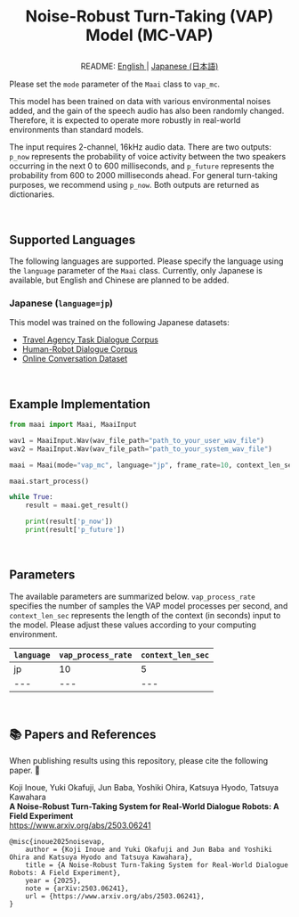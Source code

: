 <h1>
<p align="center">
Noise-Robust Turn-Taking (VAP) Model (MC-VAP)
</p>
</h1>
<p align="center">
README: <a href="vap_mc.md">English </a> | <a href="vap_mc_JP.md">Japanese (日本語) </a>
</p>

Please set the `mode` parameter of the `Maai` class to `vap_mc`.

This model has been trained on data with various environmental noises added, and the gain of the speech audio has also been randomly changed.
Therefore, it is expected to operate more robustly in real-world environments than standard models.

The input requires 2-channel, 16kHz audio data.
There are two outputs: `p_now` represents the probability of voice activity between the two speakers occurring in the next 0 to 600 milliseconds, and `p_future` represents the probability from 600 to 2000 milliseconds ahead.
For general turn-taking purposes, we recommend using `p_now`.
Both outputs are returned as dictionaries.

</br>

## Supported Languages

The following languages are supported.
Please specify the language using the `language` parameter of the `Maai` class.
Currently, only Japanese is available, but English and Chinese are planned to be added.

### Japanese (`language=jp`)

This model was trained on the following Japanese datasets:
- [Travel Agency Task Dialogue Corpus](https://aclanthology.org/2022.lrec-1.619/)
- [Human-Robot Dialogue Corpus](https://aclanthology.org/2025.naacl-long.367/)
- [Online Conversation Dataset](https://www.arxiv.org/abs/2506.21191)

</br>

## Example Implementation

```python
from maai import Maai, MaaiInput

wav1 = MaaiInput.Wav(wav_file_path="path_to_your_user_wav_file")
wav2 = MaaiInput.Wav(wav_file_path="path_to_your_system_wav_file")

maai = Maai(mode="vap_mc", language="jp", frame_rate=10, context_len_sec=5, audio_ch1=wav1, audio_ch2=wav2, device="cpu")

maai.start_process()

while True:
    result = maai.get_result()

    print(result['p_now'])
    print(result['p_future'])
```

</br>

## Parameters

The available parameters are summarized below.
`vap_process_rate` specifies the number of samples the VAP model processes per second, and `context_len_sec` represents the length of the context (in seconds) input to the model.
Please adjust these values according to your computing environment.

| `language` | `vap_process_rate` | `context_len_sec` |
| --- | --- | --- |
| jp | 10 | 5 |
| --- | --- | --- |

<br>

## 📚 Papers and References

When publishing results using this repository, please cite the following paper. 🙏

Koji Inoue, Yuki Okafuji, Jun Baba, Yoshiki Ohira, Katsuya Hyodo, Tatsuya Kawahara<br>
__A Noise-Robust Turn-Taking System for Real-World Dialogue Robots: A Field Experiment__<br>
https://www.arxiv.org/abs/2503.06241<br>

```
@misc{inoue2025noisevap,
    author = {Koji Inoue and Yuki Okafuji and Jun Baba and Yoshiki Ohira and Katsuya Hyodo and Tatsuya Kawahara},
    title = {A Noise-Robust Turn-Taking System for Real-World Dialogue Robots: A Field Experiment},
    year = {2025},
    note = {arXiv:2503.06241},
    url = {https://www.arxiv.org/abs/2503.06241},
}
```
